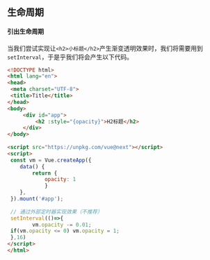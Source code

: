 ## 生命周期
#### 引出生命周期
当我们尝试实现让`<h2>小标题</h2>`产生渐变透明效果时，我们将需要用到`setInterval`，于是乎我们将会产生以下代码。
```html
<!DOCTYPE html>  
<html lang="en">  
<head>  
 <meta charset="UTF-8">  
 <title>Title</title>  
</head>  
<body>  
	 <div id="app">  
		 <h2 :style="{opacity}">H2标题</h2>  
	 </div>
</body>  
  
<script src="https://unpkg.com/vue@next"></script>  
<script>  
 const vm = Vue.createApp({  
    data() {  
        return {  
            opacity: 1  
 			}  
    },  
 }).mount('#app');  
  
 // 通过外部定时器实现效果（不推荐）  
 setInterval(()=>{  
        vm.opacity -= 0.01;  
 if(vm.opacity <= 0) vm.opacity = 1;  
 },16)  
</script>  
</html>
```